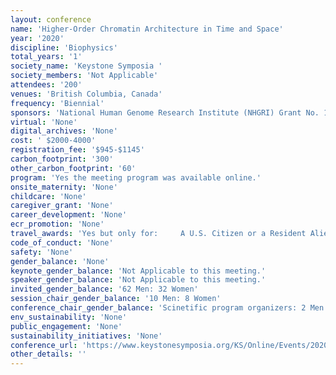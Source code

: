 ```yaml
---
layout: conference 
name: 'Higher-Order Chromatin Architecture in Time and Space'
year: '2020'
discipline: 'Biophysics'
total_years: '1'
society_name: 'Keystone Symposia '
society_members: 'Not Applicable'
attendees: '200'
venues: 'British Columbia, Canada'
frequency: 'Biennial'
sponsors: 'National Human Genome Research Institute (NHGRI) Grant No. 1R13HG010979-01 (This grant is funded by the National Human Genome Research Institute (NHGRI) and co-funded by the National Institute Of Biomedical Imaging And Bioengineering (NIBIB).), ArimGenomics, DovetailGenomics(https://dovetailgenomics.com/), Burroughs Wellcome Fund'
virtual: 'None'
digital_archives: 'None'
cost: ' $2000-4000'
registration_fee: '$945-$1145'
carbon_footprint: '300'
other_carbon_footprint: '60'
program: 'Yes the meeting program was available online.'
onsite_maternity: 'None'
childcare: 'None'
caregiver_grant: 'None'
career_development: 'None'
ecr_promotion: 'None'
travel_awards: 'Yes but only for:     A U.S. Citizen or a Resident Alien with a Green Card.     A graduate or post-doctoral student currently enrolled in an academic program.     One of the following ethnic origins:         Hispanic American or Latin American         African American or Black         American Indian or Alaska Native         Native Hawaiian or Pacific Islander '
code_of_conduct: 'None'
safety: 'None'
gender_balance: 'None'
keynote_gender_balance: 'Not Applicable to this meeting.'
speaker_gender_balance: 'Not Applicable to this meeting.'
invited_gender_balance: '62 Men: 32 Women'
session_chair_gender_balance: '10 Men: 8 Women'
conference_chair_gender_balance: 'Scinetific program organizers: 2 Men: 1 Woman'
env_sustainability: 'None'
public_engagement: 'None'
sustainability_initiatives: 'None'
conference_url: 'https://www.keystonesymposia.org/KS/Online/Events/2020X3/Details.aspx?EventKey=2020X3'
other_details: ''
---
```

